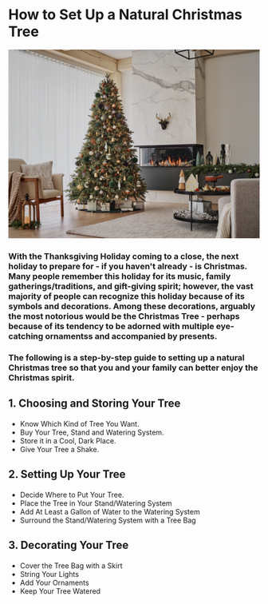 # How to Set Up a Natural Christmas Tree

![Relative](/ChristmasTree.jpg)

### With the Thanksgiving Holiday coming to a close, the next holiday to prepare for - if you haven't already - is Christmas.  Many people remember this holiday for its music, family gatherings/traditions, and gift-giving spirit; however, the vast majority of people can recognize this holiday because of its symbols and decorations. Among these decorations, arguably the most notorious would be the Christmas Tree -  perhaps because of its tendency to be adorned with multiple eye-catching ornamentss and accompanied by presents.
### The following is a step-by-step guide to setting up a natural Christmas tree so that you and your family can better enjoy the Christmas spirit.

## 1. Choosing and Storing Your Tree
#### 
- Know Which Kind of Tree You Want.
- Buy Your Tree, Stand and Watering System.
- Store it in a Cool, Dark Place.
- Give Your Tree a Shake.
## 2. Setting Up Your Tree
#### 
- Decide Where to Put Your Tree.
- Place the Tree in Your Stand/Watering System
- Add At Least a Gallon of Water to the Watering System
- Surround the Stand/Watering System with a Tree Bag
## 3. Decorating Your Tree
#### 
- Cover the Tree Bag with a Skirt
- String Your Lights
- Add Your Ornaments
- Keep Your Tree Watered
